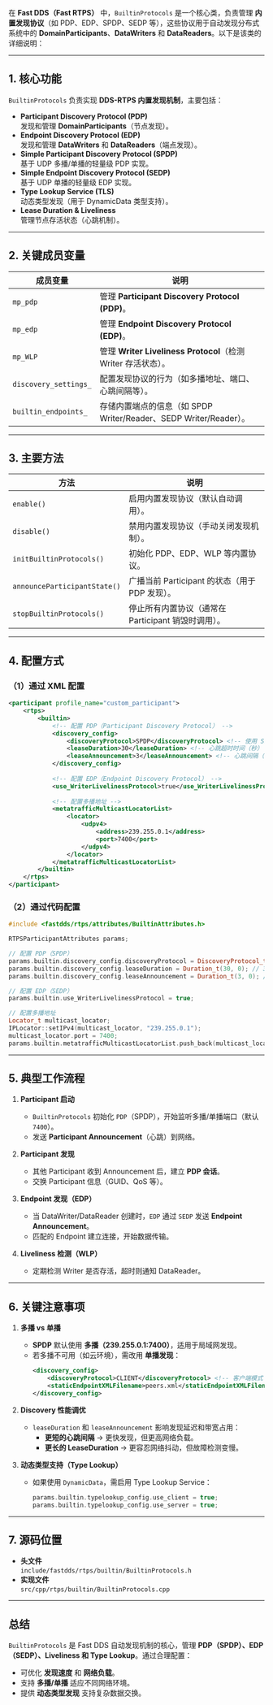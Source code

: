 在 **Fast DDS（Fast RTPS）** 中，`BuiltinProtocols` 是一个核心类，负责管理 **内置发现协议**（如 PDP、EDP、SPDP、SEDP 等），这些协议用于自动发现分布式系统中的 **DomainParticipants**、**DataWriters** 和 **DataReaders**。以下是该类的详细说明：

---

## **1. 核心功能**
`BuiltinProtocols` 负责实现 **DDS-RTPS 内置发现机制**，主要包括：
- **Participant Discovery Protocol (PDP)**  
  发现和管理 **DomainParticipants**（节点发现）。
- **Endpoint Discovery Protocol (EDP)**  
  发现和管理 **DataWriters** 和 **DataReaders**（端点发现）。
- **Simple Participant Discovery Protocol (SPDP)**  
  基于 UDP 多播/单播的轻量级 PDP 实现。
- **Simple Endpoint Discovery Protocol (SEDP)**  
  基于 UDP 单播的轻量级 EDP 实现。
- **Type Lookup Service (TLS)**  
  动态类型发现（用于 DynamicData 类型支持）。
- **Lease Duration & Liveliness**  
  管理节点存活状态（心跳机制）。

---

## **2. 关键成员变量**
| 成员变量 | 说明 |
|----------|------|
| `mp_pdp` | 管理 **Participant Discovery Protocol (PDP)**。 |
| `mp_edp` | 管理 **Endpoint Discovery Protocol (EDP)**。 |
| `mp_WLP` | 管理 **Writer Liveliness Protocol**（检测 Writer 存活状态）。 |
| `discovery_settings_` | 配置发现协议的行为（如多播地址、端口、心跳间隔等）。 |
| `builtin_endpoints_` | 存储内置端点的信息（如 SPDP Writer/Reader、SEDP Writer/Reader）。 |

---

## **3. 主要方法**
| 方法 | 说明 |
|------|------|
| `enable()` | 启用内置发现协议（默认自动调用）。 |
| `disable()` | 禁用内置发现协议（手动关闭发现机制）。 |
| `initBuiltinProtocols()` | 初始化 PDP、EDP、WLP 等内置协议。 |
| `announceParticipantState()` | 广播当前 Participant 的状态（用于 PDP 发现）。 |
| `stopBuiltinProtocols()` | 停止所有内置协议（通常在 Participant 销毁时调用）。 |

---

## **4. 配置方式**
### **（1）通过 XML 配置**
```xml
<participant profile_name="custom_participant">
    <rtps>
        <builtin>
            <!-- 配置 PDP（Participant Discovery Protocol） -->
            <discovery_config>
                <discoveryProtocol>SPDP</discoveryProtocol> <!-- 使用 SPDP -->
                <leaseDuration>30</leaseDuration> <!-- 心跳超时时间（秒） -->
                <leaseAnnouncement>3</leaseAnnouncement> <!-- 心跳间隔（秒） -->
            </discovery_config>
            
            <!-- 配置 EDP（Endpoint Discovery Protocol） -->
            <use_WriterLivelinessProtocol>true</use_WriterLivelinessProtocol>
            
            <!-- 配置多播地址 -->
            <metatrafficMulticastLocatorList>
                <locator>
                    <udpv4>
                        <address>239.255.0.1</address>
                        <port>7400</port>
                    </udpv4>
                </locator>
            </metatrafficMulticastLocatorList>
        </builtin>
    </rtps>
</participant>
```

### **（2）通过代码配置**
```cpp
#include <fastdds/rtps/attributes/BuiltinAttributes.h>

RTPSParticipantAttributes params;

// 配置 PDP（SPDP）
params.builtin.discovery_config.discoveryProtocol = DiscoveryProtocol_t::SIMPLE;
params.builtin.discovery_config.leaseDuration = Duration_t(30, 0); // 30秒超时
params.builtin.discovery_config.leaseAnnouncement = Duration_t(3, 0); // 3秒心跳

// 配置 EDP（SEDP）
params.builtin.use_WriterLivelinessProtocol = true;

// 配置多播地址
Locator_t multicast_locator;
IPLocator::setIPv4(multicast_locator, "239.255.0.1");
multicast_locator.port = 7400;
params.builtin.metatrafficMulticastLocatorList.push_back(multicast_locator);
```

---

## **5. 典型工作流程**
1. **Participant 启动**  
   - `BuiltinProtocols` 初始化 `PDP`（SPDP），开始监听多播/单播端口（默认 `7400`）。
   - 发送 **Participant Announcement**（心跳）到网络。
   
2. **Participant 发现**  
   - 其他 Participant 收到 Announcement 后，建立 **PDP 会话**。
   - 交换 Participant 信息（GUID、QoS 等）。

3. **Endpoint 发现（EDP）**  
   - 当 DataWriter/DataReader 创建时，`EDP` 通过 `SEDP` 发送 **Endpoint Announcement**。
   - 匹配的 Endpoint 建立连接，开始数据传输。

4. **Liveliness 检测（WLP）**  
   - 定期检测 Writer 是否存活，超时则通知 DataReader。

---

## **6. 关键注意事项**
1. **多播 vs 单播**  
   - **SPDP** 默认使用 **多播（239.255.0.1:7400）**，适用于局域网发现。
   - 若多播不可用（如云环境），需改用 **单播发现**：
     ```xml
     <discovery_config>
         <discoveryProtocol>CLIENT</discoveryProtocol> <!-- 客户端模式 -->
         <staticEndpointXMLFilename>peers.xml</staticEndpointXMLFilename> <!-- 手动指定 Peer -->
     </discovery_config>
     ```

2. **Discovery 性能调优**  
   - `leaseDuration` 和 `leaseAnnouncement` 影响发现延迟和带宽占用：
     - **更短的心跳间隔** → 更快发现，但更高网络负载。
     - **更长的 LeaseDuration** → 更容忍网络抖动，但故障检测变慢。

3. **动态类型支持（Type Lookup）**  
   - 如果使用 `DynamicData`，需启用 Type Lookup Service：
     ```cpp
     params.builtin.typelookup_config.use_client = true;
     params.builtin.typelookup_config.use_server = true;
     ```

---

## **7. 源码位置**
- **头文件**  
  `include/fastdds/rtps/builtin/BuiltinProtocols.h`
- **实现文件**  
  `src/cpp/rtps/builtin/BuiltinProtocols.cpp`

---

## **总结**
`BuiltinProtocols` 是 Fast DDS 自动发现机制的核心，管理 **PDP（SPDP）、EDP（SEDP）、Liveliness 和 Type Lookup**。通过合理配置：
- 可优化 **发现速度** 和 **网络负载**。
- 支持 **多播/单播** 适应不同网络环境。
- 提供 **动态类型发现** 支持复杂数据交换。
